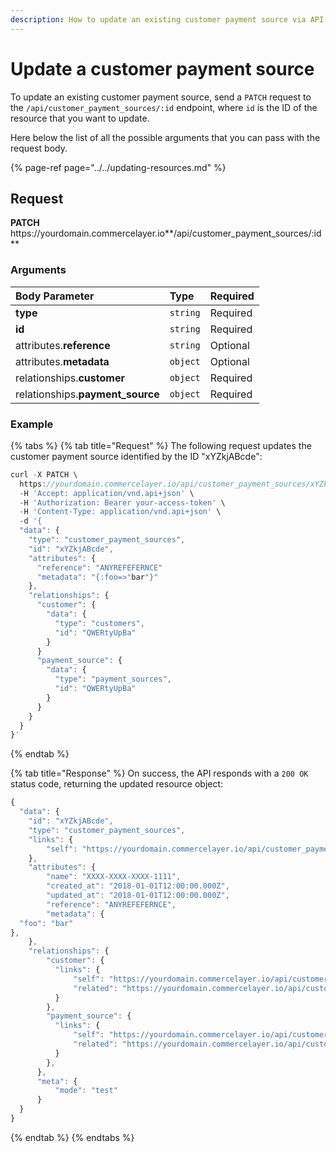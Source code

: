 ```yaml
---
description: How to update an existing customer payment source via API
---
```


# Update a customer payment source

To update an existing customer payment source, send a `PATCH` request to the `/api/customer_payment_sources/:id` endpoint, where `id` is the ID of the resource that you want to update.

Here below the list of all the possible arguments that you can pass with the request body.

{% page-ref page="../../updating-resources.md" %}

## Request

**PATCH** https://<i></i>yourdomain.commercelayer.io**/api/customer_payment_sources/:id**

### Arguments

| Body Parameter | Type | Required |
| :--- | :--- | :--- |
| **type** | `string` | Required |
| **id** | `string` | Required |
| attributes.**reference** | `string` | Optional |
| attributes.**metadata** | `object` | Optional |
| relationships.**customer** | `object` | Required |
| relationships.**payment_source** | `object` | Required |

### Example

{% tabs %}
{% tab title="Request" %}
The following request updates the customer payment source identified by the ID "xYZkjABcde":

```javascript
curl -X PATCH \
  https://yourdomain.commercelayer.io/api/customer_payment_sources/xYZkjABcde \
  -H 'Accept: application/vnd.api+json' \
  -H 'Authorization: Bearer your-access-token' \
  -H 'Content-Type: application/vnd.api+json' \
  -d '{
  "data": {
    "type": "customer_payment_sources",
    "id": "xYZkjABcde",
    "attributes": {
      "reference": "ANYREFEFERNCE"
      "metadata": "{:foo=>"bar"}"
    },
    "relationships": {
      "customer": {
        "data": {
          "type": "customers",
          "id": "QWERtyUpBa"
        }
      }
      "payment_source": {
        "data": {
          "type": "payment_sources",
          "id": "QWERtyUpBa"
        }
      }
    }
  }
}'
```
{% endtab %}

{% tab title="Response" %}
On success, the API responds with a `200 OK` status code, returning the updated resource object:

```javascript
{
  "data": {
    "id": "xYZkjABcde",
    "type": "customer_payment_sources",
    "links": {
        "self": "https://yourdomain.commercelayer.io/api/customer_payment_sources/xYZkjABcde"
    },
    "attributes": {
        "name": "XXXX-XXXX-XXXX-1111",
        "created_at": "2018-01-01T12:00:00.000Z",
        "updated_at": "2018-01-01T12:00:00.000Z",
        "reference": "ANYREFEFERNCE",
        "metadata": {
  "foo": "bar"
},
    },
    "relationships": {
        "customer": {
          "links": {
              "self": "https://yourdomain.commercelayer.io/api/customer_payment_sources/xYZkjABcde/relationships/customer",
              "related": "https://yourdomain.commercelayer.io/api/customer_payment_sources/xYZkjABcde/customer"
          }
        },
        "payment_source": {
          "links": {
              "self": "https://yourdomain.commercelayer.io/api/customer_payment_sources/xYZkjABcde/relationships/payment_source",
              "related": "https://yourdomain.commercelayer.io/api/customer_payment_sources/xYZkjABcde/payment_source"
          }
        },
      },
      "meta": {
          "mode": "test"
      }
  }
}
```
{% endtab %}
{% endtabs %}

